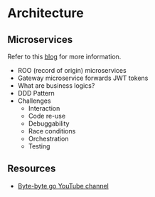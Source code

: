 # Architecture

## Microservices
Refer to this [blog](https://dev.to/anthony_hagi/you-dont-need-microservices-a-real-world-perspective-1kck) for more information.

- ROO (record of origin) microservices
- Gateway microservice forwards JWT tokens
- What are business logics?
- DDD Pattern
- Challenges
    - Interaction
    - Code re-use
    - Debuggability
    - Race conditions
    - Orchestration
    - Testing

## Resources
- [Byte-byte go YouTube channel](https://www.youtube.com/c/ByteByteGo)
